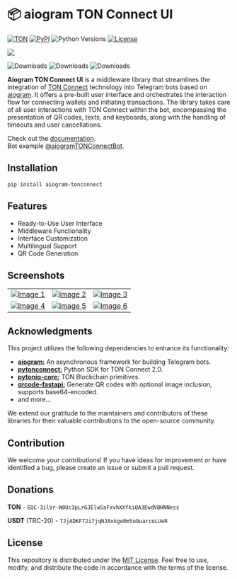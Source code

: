 # 📦 aiogram TON Connect UI

[![TON](https://img.shields.io/badge/TON-grey?logo=TON&logoColor=40AEF0)](https://ton.org)
[![PyPI](https://img.shields.io/pypi/v/aiogram-tonconnect.svg?color=FFE873&labelColor=3776AB)](https://pypi.python.org/pypi/aiogram-tonconnect)
![Python Versions](https://img.shields.io/badge/Python-3.8%20--%203.12-black?color=FFE873&labelColor=3776AB)
[![License](https://img.shields.io/github/license/nessshon/aiogram-tonconnect)](https://github.com/nessshon/aiogram-tonconnect/blob/main/LICENSE)


<img src="https://telegra.ph//file/9e28473c8da8989fdf027.jpg">

![Downloads](https://pepy.tech/badge/aiogram-tonconnect)
![Downloads](https://pepy.tech/badge/aiogram-tonconnect/month)
![Downloads](https://pepy.tech/badge/aiogram-tonconnect/week)

**Aiogram TON Connect UI** is a middleware library that streamlines the integration
of [TON Connect](https://github.com/ton-connect) technology into Telegram bots based
on [aiogram](https://github.com/aiogram/). It offers a pre-built user interface and orchestrates the interaction flow
for connecting wallets and initiating transactions. The library takes care of all user interactions with TON Connect
within the bot, encompassing the presentation of QR codes, texts, and keyboards, along with the handling of timeouts and
user cancellations.

Check out the [documentation](https://nessshon.github.io/aiogram-tonconnect/).\
Bot example [@aiogramTONConnectBot](https://t.me/aiogramTONConnectBot/).

## Installation

```bach
pip install aiogram-tonconnect
```

## Features

* Ready-to-Use User Interface
* Middleware Functionality
* Interface Customization
* Multilingual Support
* QR Code Generation

## Screenshots

|                                                                                                                      |                                                                                                                      |                                                                                                                      |
|----------------------------------------------------------------------------------------------------------------------|----------------------------------------------------------------------------------------------------------------------|----------------------------------------------------------------------------------------------------------------------|
| [![Image 1](https://telegra.ph//file/555175fd35c05370a64d4.jpg)](https://telegra.ph//file/555175fd35c05370a64d4.jpg) | [![Image 2](https://telegra.ph//file/ef770d825534cf049c1bb.jpg)](https://telegra.ph//file/ef770d825534cf049c1bb.jpg) | [![Image 3](https://telegra.ph//file/502a80771bc07acc6e93b.jpg)](https://telegra.ph//file/502a80771bc07acc6e93b.jpg) |
| [![Image 4](https://telegra.ph//file/99443226ba404a86586ad.jpg)](https://telegra.ph//file/99443226ba404a86586ad.jpg) | [![Image 5](https://telegra.ph//file/74fba6fca9c273d5f6f30.jpg)](https://telegra.ph//file/74fba6fca9c273d5f6f30.jpg) | [![Image 6](https://telegra.ph//file/656593c298123fea6be60.jpg)](https://telegra.ph//file/656593c298123fea6be60.jpg) |

## Acknowledgments

This project utilizes the following dependencies to enhance its functionality:

- [**aiogram:**](https://pypi.org/project/aiogram/) An asynchronous framework for building Telegram bots.
- [**pytonconnect:**](https://pypi.org/project/pytonconnect/) Python SDK for TON Connect 2.0.
- [**pytoniq-core:**](https://pypi.org/project/pytoniq-core/) TON Blockchain primitives.
- [**qrcode-fastapi:**](https://github.com/nessshon/qrcode-fastapi) Generate QR codes with optional image inclusion,
  supports base64-encoded.
- and more...

We extend our gratitude to the maintainers and contributors of these libraries for their valuable contributions to the
open-source community.

## Contribution

We welcome your contributions! If you have ideas for improvement or have identified a bug, please create an issue or
submit a pull request.

## Donations

**TON** - `EQC-3ilVr-W0Uc3pLrGJElwSaFxvhXXfkiQA3EwdVBHNNess`

**USDT** (TRC-20) - `TJjADKFT2i7jqNJAxkgeRm5o9uarcoLUeR`

## License

This repository is distributed under
the [MIT License](https://github.com/nessshon/aiogram-tonconnect/blob/main/LICENSE). Feel free to use, modify, and
distribute the code in accordance with the terms of the license.
